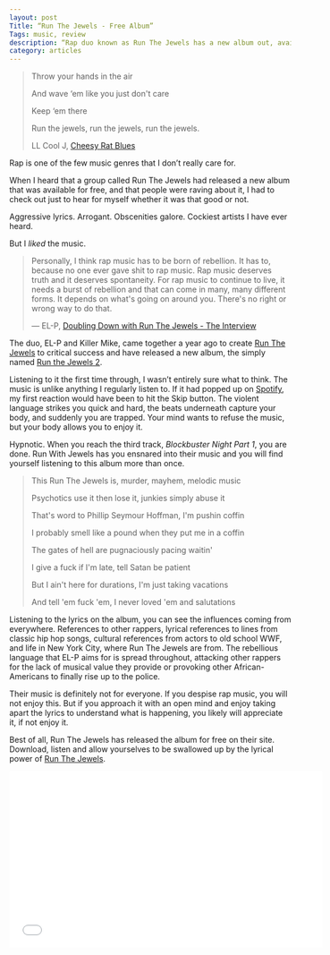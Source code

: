 ```yaml
---
layout: post
Title: “Run The Jewels - Free Album”
Tags: music, review
description: “Rap duo known as Run The Jewels has a new album out, available for free.”
category: articles
---
```


> Throw your hands in the air
> 
> And wave ‘em like you just don't care
> 
> Keep ‘em there
> 
> Run the jewels, run the jewels, run the jewels.
> 
> LL Cool J, [Cheesy Rat Blues](https://www.youtube.com/watch?v=cwx6pLz21gE&spfreload=10 "Cheesy Rat Blues - LL Cool J")

Rap is one of the few music genres that I don’t really care for.  

When I heard that a group called Run The Jewels had released a new album that was available for free, and that people were raving about it, I had to check out just to hear for myself whether it was that good or not. 

Aggressive lyrics. Arrogant. Obscenities galore. Cockiest artists I have ever heard. 

But I *liked* the music.

> Personally, I think rap music has to be born of rebellion. It has to, because no one ever gave shit to rap music. Rap music deserves truth and it deserves spontaneity. For rap music to continue to live, it needs a burst of rebellion and that can come in many, many different forms. It depends on what's going on around you. There's no right or wrong way to do that. 
>  
> — EL-P, [Doubling Down with Run The Jewels - The Interview](http://www.interviewmagazine.com/music/run-the-jewels#_ "Doubling Down with Run The Jewels - Interview Magazine")

The duo, EL-P and Killer Mike, came together a year ago to create [Run The Jewels](http://www.amazon.com/gp/product/B00NDA9I0W/ref=as_li_tl?ie=UTF8&camp=1789&creative=390957&creativeASIN=B00NDA9I0W&linkCode=as2&tag=four0b-20&linkId=V5RMHVM7LYJJYWCK "Run The Jewels - Amazon") to critical success and have released a new album, the simply named [Run the Jewels 2](ttp://www.amazon.com/gp/product/B00O8Z92B6/ref=as_li_tl?ie=UTF8&camp=1789&creative=390957&creativeASIN=B00O8Z92B6&linkCode=as2&tag=four0b-20&linkId=BOZVWBXJPZJF6KQM "Run the Jewels 2 - Amazon"). 

Listening to it the first time through, I wasn’t entirely sure what to think. The music is unlike anything I regularly listen to. If it had popped up on [Spotify](http://www.spotify.com "Spotify"), my first reaction would have been to hit the Skip button. The violent language strikes you quick and hard, the beats underneath capture your body, and suddenly you are trapped. Your mind wants to refuse the music, but your body allows you to enjoy it. 

Hypnotic. When you reach the third track, *Blockbuster Night Part 1*, you are done. Run With Jewels has you ensnared into their music and you will find yourself listening to this album more than once. 

> This Run The Jewels is, murder, mayhem, melodic music
> 
> Psychotics use it then lose it, junkies simply abuse it
> 
> That's word to Phillip Seymour Hoffman, I'm pushin coffin
> 
> I probably smell like a pound when they put me in a coffin
> 
> The gates of hell are pugnaciously pacing waitin'
> 
> I give a fuck if I'm late, tell Satan be patient
> 
> But I ain't here for durations, I'm just taking vacations
> 
> And tell 'em fuck 'em, I never loved 'em and salutations

Listening to the lyrics on the album, you can see the influences coming from everywhere. References to other rappers, lyrical references to lines from classic hip hop songs, cultural references from actors to old school WWF, and life in New York City, where Run The Jewels are from. The rebellious language that EL-P aims for is spread throughout, attacking other rappers for the lack of musical value they provide or provoking other African-Americans to finally rise up to the police. 

Their music is definitely not for everyone. If you despise rap music, you will not enjoy this. But if you approach it with an open mind and enjoy taking apart the lyrics to understand what is happening, you likely will appreciate it, if not enjoy it. 

Best of all, Run The Jewels has released the album for free on their site. Download, listen and allow yourselves to be swallowed up by the lyrical power of [Run The Jewels](http://www.runthejewels.net "Run The Jewels").

<iframe width="560" height="315" src="//www.youtube.com/embed/s26VJ_DKQH0" frameborder="0" allowfullscreen></iframe>


